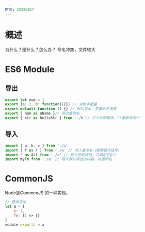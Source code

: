 ```yaml
---
时间: 20220827
---
```

# 概述
为什么？是什么？怎么办？
命名冲突，文件较大
# ES6 Module
## 导出
``` javascript
export let num = 1
export {a: 1, b: function(){}} // 对象字面量
export default function () {} // 默认导出：变量命名无效
export { num as aName }// 导出重命名
export { str as helloStr } from './b'// 引入外部模块，**重新导出**
```
## 导入
```javascript
import { a, b, c } from './a'
import { f as F } from './a' // 导入重命名（都需要大括号）
import * as All from './a' // 导入所有成员，并绑定在All
import myFn from './a' // 导入默认导出的内容，并重命名
```
# CommonJS
Node是CommonJS 的一种实现。
```JavaScript
// 整体导出
let a = {
	c: 1,
	fn: () => {}
}
module.exports = a
```
